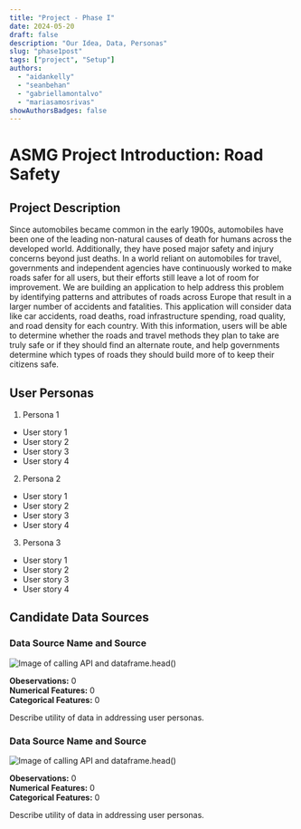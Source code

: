 ```yaml
---
title: "Project - Phase I"
date: 2024-05-20
draft: false
description: "Our Idea, Data, Personas"
slug: "phase1post"
tags: ["project", "Setup"]
authors:
  - "aidankelly"
  - "seanbehan"
  - "gabriellamontalvo"
  - "mariasamosrivas"
showAuthorsBadges: false
---
```


# ASMG Project Introduction: Road Safety

## Project Description

Since automobiles became common in the early 1900s, automobiles have been one of the leading non-natural causes of death for humans across the developed world. Additionally, they have posed major safety and injury concerns beyond just deaths. In a world reliant on automobiles for travel, governments and independent agencies have continuously worked to make roads safer for all users, but their efforts still leave a lot of room for improvement. We are building an application to help address this problem by identifying patterns and attributes of roads across Europe that result in a larger number of accidents and fatalities. This application will consider data like car accidents, road deaths, road infrastructure spending, road quality, and road density for each country. With this information, users will be able to determine whether the roads and travel methods they plan to take are truly safe or if they should find an alternate route, and help governments determine which types of roads they should build more of to keep their citizens safe.


## User Personas

1. Persona 1
  - User story 1
  - User story 2
  - User story 3
  - User story 4
2. Persona 2
  - User story 1
  - User story 2
  - User story 3
  - User story 4
3. Persona 3
  - User story 1
  - User story 2
  - User story 3
  - User story 4


## Candidate Data Sources

### Data Source Name and Source

![Image of calling API and dataframe.head()](/folder/imagename.png)

**Obeservations:** 0 <br>
**Numerical Features:** 0 <br>
**Categorical Features:** 0

Describe utility of data in addressing user personas.

### Data Source Name and Source

![Image of calling API and dataframe.head()](/folder/imagename.png)

**Obeservations:** 0 <br>
**Numerical Features:** 0 <br>
**Categorical Features:** 0

Describe utility of data in addressing user personas.